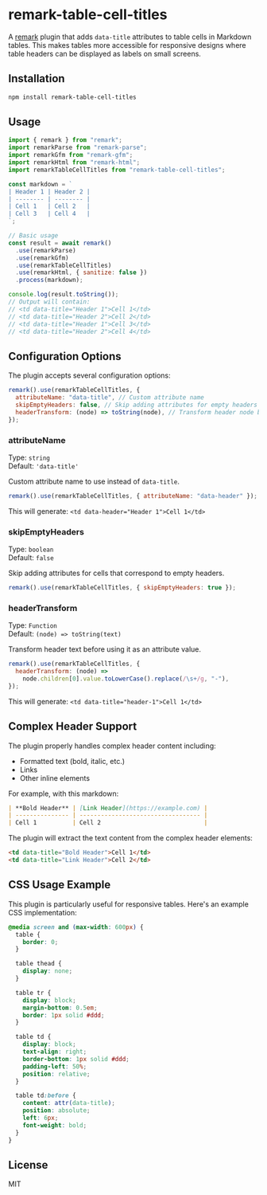 # remark-table-cell-titles

A [remark](https://github.com/remarkjs/remark) plugin that adds `data-title` attributes to table cells in Markdown tables. This makes tables more accessible for responsive designs where table headers can be displayed as labels on small screens.

## Installation

```bash
npm install remark-table-cell-titles
```

## Usage

```js
import { remark } from "remark";
import remarkParse from "remark-parse";
import remarkGfm from "remark-gfm";
import remarkHtml from "remark-html";
import remarkTableCellTitles from "remark-table-cell-titles";

const markdown = `
| Header 1 | Header 2 |
| -------- | -------- |
| Cell 1   | Cell 2   |
| Cell 3   | Cell 4   |
`;

// Basic usage
const result = await remark()
  .use(remarkParse)
  .use(remarkGfm)
  .use(remarkTableCellTitles)
  .use(remarkHtml, { sanitize: false })
  .process(markdown);

console.log(result.toString());
// Output will contain:
// <td data-title="Header 1">Cell 1</td>
// <td data-title="Header 2">Cell 2</td>
// <td data-title="Header 1">Cell 3</td>
// <td data-title="Header 2">Cell 4</td>
```

## Configuration Options

The plugin accepts several configuration options:

```js
remark().use(remarkTableCellTitles, {
  attributeName: "data-title", // Custom attribute name
  skipEmptyHeaders: false, // Skip adding attributes for empty headers
  headerTransform: (node) => toString(node), // Transform header node before using as attribute
});
```

### attributeName

Type: `string`  
Default: `'data-title'`

Custom attribute name to use instead of `data-title`.

```js
remark().use(remarkTableCellTitles, { attributeName: "data-header" });
```

This will generate: `<td data-header="Header 1">Cell 1</td>`

### skipEmptyHeaders

Type: `boolean`  
Default: `false`

Skip adding attributes for cells that correspond to empty headers.

```js
remark().use(remarkTableCellTitles, { skipEmptyHeaders: true });
```

### headerTransform

Type: `Function`  
Default: `(node) => toString(text)`

Transform header text before using it as an attribute value.

```js
remark().use(remarkTableCellTitles, {
  headerTransform: (node) =>
    node.children[0].value.toLowerCase().replace(/\s+/g, "-"),
});
```

This will generate: `<td data-title="header-1">Cell 1</td>`

## Complex Header Support

The plugin properly handles complex header content including:

- Formatted text (bold, italic, etc.)
- Links
- Other inline elements

For example, with this markdown:

```markdown
| **Bold Header** | [Link Header](https://example.com) |
| --------------- | ---------------------------------- |
| Cell 1          | Cell 2                             |
```

The plugin will extract the text content from the complex header elements:

```html
<td data-title="Bold Header">Cell 1</td>
<td data-title="Link Header">Cell 2</td>
```

## CSS Usage Example

This plugin is particularly useful for responsive tables. Here's an example CSS implementation:

```css
@media screen and (max-width: 600px) {
  table {
    border: 0;
  }

  table thead {
    display: none;
  }

  table tr {
    display: block;
    margin-bottom: 0.5em;
    border: 1px solid #ddd;
  }

  table td {
    display: block;
    text-align: right;
    border-bottom: 1px solid #ddd;
    padding-left: 50%;
    position: relative;
  }

  table td:before {
    content: attr(data-title);
    position: absolute;
    left: 6px;
    font-weight: bold;
  }
}
```

## License

MIT
